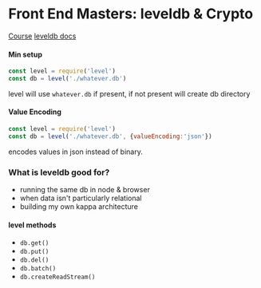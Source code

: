# Front End Masters: leveldb & Crypto

[Course](https://frontendmasters.com/live-event/leveldb-cryptography/)
[leveldb docs](https://github.com/Level/levelup/blob/master/README.mdtou)

#### Min setup
```js
const level = require('level')
const db = level('./whatever.db')
```
level will use `whatever.db` if present, if not present will create db directory

#### Value Encoding
```js
const level = require('level')
const db = level('./whatever.db', {valueEncoding:'json'})
```
encodes values in json instead of binary.

### What is leveldb good for?
* running the same db in node & browser
* when data isn't particularly relational
* building my own kappa architecture

#### level methods
* `db.get()`
* `db.put()`
* `db.del()`
* `db.batch()`
* `db.createReadStream()`
